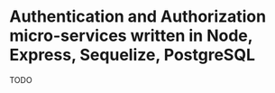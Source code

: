 # Authentication and Authorization micro-services written in Node, Express, Sequelize, PostgreSQL

TODO
